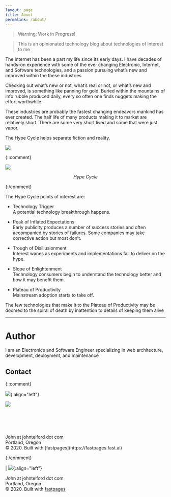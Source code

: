 ```yaml
---
layout: page
title: About
permalink: /about/
---
```


> Warning: Work in Progress!

> This is an opinionated technology blog about technologies of interest to me

The Internet has been a part my life since its early days. I have decades of hands-on experience  with some of the ever changing Electronic, Internet, and Software technologies,  and a passion pursuing what’s new and improved within the these industries

Checking out what’s new or not, what’s real or not, or what’s new and improved,  is something like panning for gold. Buried within the mountains of info rubble produced daily, every so often one finds nuggets making the effort worthwhile.

These industries are probably the fastest changing endeavors mankind has ever created. The half life of many  products making it to market are relatively short. There are some very short lived  and some that were just vapor. 

The Hype Cycle helps separate fiction and reality.

![]({{site.baseurl}}/images/HypeCycle.png )

{::comment}

<img  src="{{site.baseurl}}/images/HypeCycle.png" />

<p style="text-align: center;">
    <em>Hype Cycle</em>
</p>

{:/comment}

The  Hype Cycle points of interest   are:

- Technology Trigger  
A potential technology breakthrough happens.

- Peak of Inflated Expectations   
Early publicity produces a number of success stories and often accompanied by stories of failures. Some companies may take corrective action but most don’t.

- Trough of Disillusionment  
Interest wanes as experiments and implementations fail to deliver on the hype.

- Slope of Enlightenment  
Technology consumers begin to understand the technology better and how it may benefit them.

- Plateau of Productivity  
Mainstream adoption starts to take off.

The few technologies that make it to the Plateau of Productivity may be doomed  to the spiral of death by inattention to details of keeping them alive

---

# Author

I am an Electronics and Software Engineer specializing in web architecture, development, deployment, and maintenance

## Contact

{::comment}

![]({{site.baseurl}}/images/mugShot.png ){:align="left"}

<img align="left" src="{{site.baseurl}}/images/mugShot.png" />
 <br>
 <br>
 <br>


 <br>
 <br>
<br>
John at johntelford dot com 
<br>
Portland, Oregon
<br>
© 2020. Built with [fastpages](https://fastpages.fast.ai)

{:/comment}

| ![]({{site.baseurl}}/images/mugShot.png ){:align="left"}

John at johntelford dot com  
Portland, Oregon  
© 2020. Built with [fastpages](https://fastpages.fast.ai)
